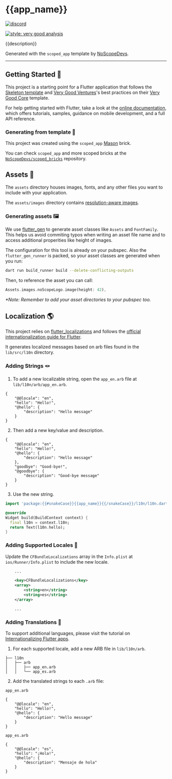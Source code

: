 # {{app_name}}

<a href="https://discord.gg/maXe5YsWXH"><img src="https://img.shields.io/discord/870519133899472926.svg?logo=discord" alt="discord"></a>

[![style: very good analysis][very_good_analysis_badge]][very_good_analysis_link]

{{description}}

Generated with the `scoped_app` template by [NoScopeDevs][no_scope_devs_github_link].

---

## Getting Started 🚀

This project is a starting point for a Flutter application that follows the [Skeleton template][skeleton_pr_link] and [Very Good Ventures][very_good_ventures_link]'s best practices on their [Very Good Core][very_good_core_link] template.

For help getting started with Flutter, take a look at the [online documentation][flutter_docs_link], which offers tutorials, samples, guidance on mobile development, and a full API reference.

### Generating from template 🧱

This project was created using the `scoped_app` [Mason][mason_link] brick.

You can check `scoped_app` and more scoped bricks at the [`NoScopeDevs/scoped_bricks`][no_scope_devs_scoped_bricks_link] repository.

## Assets 🎨

The `assets` directory houses images, fonts, and any other files you want to
include with your application.

The `assets/images` directory contains [resolution-aware images][resolution_aware_assets_link].

### Generating assets 🖼

We use [flutter_gen][flutter_gen_link] to generate asset classes like `Assets` and `FontFamily`. This helps us avoid commiting typos when writing an asset file name and to access additional properities like height of images.

The configuration for this tool is already on your pubspec. Also the `flutter_gen_runner` is packed, so your asset classes are generated when you run:

```sh
dart run build_runner build --delete-conflicting-outputs
```

Then, to reference the asset you can call:

```dart
Assets.images.noScopeLogo.image(height: 42),
```

_\*Note: Remember to add your asset directories to your pubspec too._

## Localization 🌎

This project relies on [flutter_localizations][flutter_localizations_link] and follows the [official internationalization guide for Flutter][internationalization_link].

It generates localized messages based on arb files found in the `lib/src/l10n` directory.

### Adding Strings 🪢

1. To add a new localizable string, open the `app_en.arb` file at `lib/l10n/arb/app_en.arb`.

```arb
{
    "@@locale": "en",
    "hello": "Hello!",
    "@hello": {
        "description": "Hello message"
    }
}
```

2. Then add a new key/value and description.

```arb
{
    "@@locale": "en",
    "hello": "Hello!",
    "@hello": {
        "description": "Hello message"
    },
    "goodbye": "Good-bye!",
    "@goodbye": {
        "description": "Good-bye message"
    }
}
```

3. Use the new string.

```dart
import 'package:{{#snakeCase}}{{app_name}}{{/snakeCase}}/l10n/l10n.dart';

@override
Widget build(BuildContext context) {
  final l10n = context.l10n;
  return Text(l10n.hello);
}
```

### Adding Supported Locales 📍

Update the `CFBundleLocalizations` array in the `Info.plist` at `ios/Runner/Info.plist` to include the new locale.

```xml
    ...

    <key>CFBundleLocalizations</key>
	<array>
		<string>en</string>
		<string>es</string>
	</array>

    ...
```

### Adding Translations 🔄

To support additional languages, please visit the tutorial on [Internationalizing Flutter apps][internationalizing_flutter_apps_link].

1. For each supported locale, add a new ARB file in `lib/l10n/arb`.

```
├── l10n
│   ├── arb
│   │   ├── app_en.arb
│   │   └── app_es.arb
```

2. Add the translated strings to each `.arb` file:

`app_en.arb`

```arb
{
    "@@locale": "en",
    "hello": "Hello!",
    "@hello": {
        "description": "Hello message"
    }
}
```

`app_es.arb`

```arb
{
    "@@locale": "es",
    "hello": "¡Hola!",
    "@hello": {
        "description": "Mensaje de hola"
    }
}
```


[flutter_docs_link]: https://flutter.dev/docs
[flutter_gen_link]: https://pub.dev/packages/flutter_gen
[flutter_localizations_link]: https://api.flutter.dev/flutter/flutter_localizations/flutter_localizations-library.html
[internationalization_link]: https://flutter.dev/docs/development/accessibility-and-localization/internationalization
[internationalizing_flutter_apps_link]: https://flutter.dev/docs/development/accessibility-and-localization/internationalization
[mason_link]: https://github.com/felangel/mason
[no_scope_devs_github_link]: https://github.com/NoScopeDevs
[no_scope_devs_scoped_bricks_link]: https://github.com/NoScopeDevs/scoped_bricks
[resolution_aware_assets_link]: https://flutter.dev/docs/development/ui/assets-and-images#resolution-aware
[skeleton_pr_link]: https://github.com/flutter/flutter/pull/83530
[very_good_analysis_badge]: https://img.shields.io/badge/style-very_good_analysis-B22C89.svg
[very_good_analysis_link]: https://pub.dev/packages/very_good_analysis
[very_good_core_link]: https://github.com/VeryGoodOpenSource/very_good_cli/blob/main/doc/very_good_core.md
[very_good_ventures_link]: https://github.com/vGVentures/